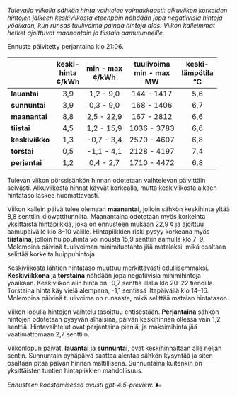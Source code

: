 *Tulevalla viikolla sähkön hinta vaihtelee voimakkaasti: alkuviikon korkeiden hintojen jälkeen keskiviikosta eteenpäin nähdään jopa negatiivisia hintoja yöaikaan, kun runsas tuulivoima painaa hintoja alas. Viikon kalleimmat hetket ajoittuvat maanantain ja tiistain aamutunneille.*

Ennuste päivitetty perjantaina klo 21:06.

|             | keski-<br>hinta<br>¢/kWh | min - max<br>¢/kWh | tuulivoima<br>min - max<br>MW | keski-<br>lämpötila<br>°C |
|:------------|:------------------------:|:------------------:|:----------------------------:|:--------------------------:|
| **lauantai**|           3,9            |     1,2 - 9,0      |          144 - 1417          |            5,6             |
| **sunnuntai**|          3,9            |     0,3 - 9,0      |          168 - 1406          |            6,7             |
| **maanantai**|          8,8            |    2,5 - 22,9      |          167 - 2812          |            6,6             |
| **tiistai** |           4,5            |     1,2 - 15,9     |         1036 - 3783          |            6,6             |
| **keskiviikko**|        1,3            |    -0,7 - 3,4      |         2570 - 4607          |            6,8             |
| **torstai** |           0,5            |    -1,1 - 4,1      |         2128 - 4197          |            7,4             |
| **perjantai**|          1,2            |     0,4 - 2,7      |         1710 - 4472          |            6,8             |

Tulevan viikon pörssisähkön hinnan odotetaan vaihtelevan päivittäin selvästi. Alkuviikosta hinnat käyvät korkealla, mutta keskiviikosta alkaen hintataso laskee huomattavasti.

Viikon kallein päivä tulee olemaan **maanantai**, jolloin sähkön keskihinta yltää 8,8 senttiin kilowattitunnilta. Maanantaina odotetaan myös korkeinta yksittäistä hintapiikkiä, joka on ennusteen mukaan 22,9 ¢ ja ajoittuu aamupäivälle klo 8–10 välille. Hintapiikkien riski pysyy korkeana myös **tiistaina**, jolloin huippuhinta voi nousta 15,9 senttiin aamulla klo 7–9. Molempina päivinä tuulivoiman minimituotanto jää matalaksi, mikä osaltaan selittää korkeita huippuhintoja.

Keskiviikosta lähtien hintataso muuttuu merkittävästi edullisemmaksi. **Keskiviikkona** ja **torstaina** nähdään jopa negatiivisia minimihintoja yöaikaan. Keskiviikon alin hinta on -0,7 senttiä illalla klo 20–22 tienoilla. Torstaina hinta käy vielä alempana, -1,1 sentissä iltapäivällä klo 14–16. Molempina päivinä tuulivoima on runsasta, mikä selittää matalan hintatason.

Viikon lopulla hintojen vaihtelu tasoittuu entisestään. **Perjantaina** sähkön hintojen odotetaan pysyvän alhaisina, päivän keskihinnan ollessa vain 1,2 senttiä. Hintavaihtelut ovat perjantaina pieniä, ja maksimihinta jää vaatimattomaan 2,7 senttiin.

Viikonlopun päivät, **lauantai** ja **sunnuntai**, ovat keskihinnaltaan alle neljän sentin. Sunnuntain pyhäpäivä saattaa alentaa sähkön kysyntää ja siten osaltaan pitää päivän hinnan maltillisena. Sunnuntaina kuitenkin on yksittäisten tuntien hintapiikkien mahdollisuus.

*Ennusteen koostamisessa avusti gpt-4.5-preview.* 🌬️
